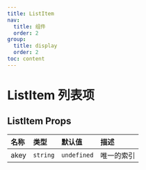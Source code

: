 ```yaml
---
title: ListItem
nav:
  title: 组件
  order: 2
group:
  title: display
  order: 2
toc: content
---
```


# ListItem 列表项

<!-- ## 简单上手

<code src="./demo/base"></code> -->

## ListItem Props

| 名称 | 类型     | 默认值      | 描述       |
| :--- | :------- | :---------- | :--------- |
| akey | `string` | `undefined` | 唯一的索引 |
